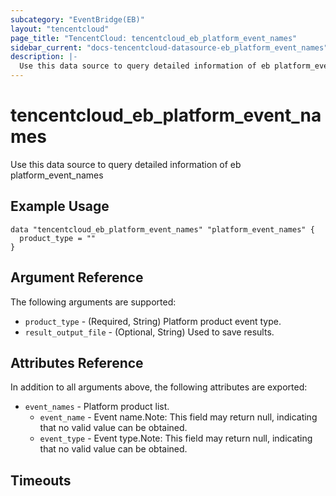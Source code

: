 ```yaml
---
subcategory: "EventBridge(EB)"
layout: "tencentcloud"
page_title: "TencentCloud: tencentcloud_eb_platform_event_names"
sidebar_current: "docs-tencentcloud-datasource-eb_platform_event_names"
description: |-
  Use this data source to query detailed information of eb platform_event_names
---
```


# tencentcloud_eb_platform_event_names

Use this data source to query detailed information of eb platform_event_names

## Example Usage

```hcl
data "tencentcloud_eb_platform_event_names" "platform_event_names" {
  product_type = ""
}
```

## Argument Reference

The following arguments are supported:

* `product_type` - (Required, String) Platform product event type.
* `result_output_file` - (Optional, String) Used to save results.

## Attributes Reference

In addition to all arguments above, the following attributes are exported:

* `event_names` - Platform product list.
  * `event_name` - Event name.Note: This field may return null, indicating that no valid value can be obtained.
  * `event_type` - Event type.Note: This field may return null, indicating that no valid value can be obtained.


## Timeouts

<no value>


